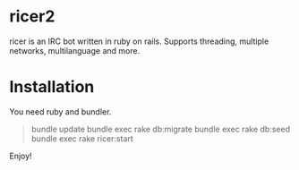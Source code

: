 ricer2
======

ricer is an IRC bot written in ruby on rails. Supports threading, multiple networks, multilanguage and more.

Installation
============

You need ruby and bundler.

> bundle update
> bundle exec rake db:migrate
> bundle exec rake db:seed
> bundle exec rake ricer:start

Enjoy!
